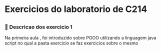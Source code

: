<h1 aligh="center"> Exercicios do laboratorio de C214<h2>

### :mag_right: Descricao dos exercicio 1 

<p> Na primeira aula , foi introduzido sobre POOO utilizando a linguagem java script no qual a pasta exercicio se faz exercicios sobre o mesmo